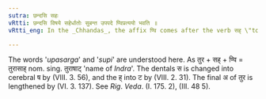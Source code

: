 ```yaml
---
sutra: छन्दसि सहः
vRtti: छन्दसि विषये सहेर्धातोः सुबन्त उपपदे ण्विप्रत्ययो भवति ॥
vRtti_eng: In the _Chhandas_, the affix ण्वि comes after the verb सह् \"to bear\" when it is in composition with a word ending in a case-affix.

---
```

The words '_upasarga_' and '_supi_' are understood here. As तुर + सह् + ण्वि = तुरासाह् nom. sing. तुराषाट् 'name of _Indra_'. The dentals स is changed into cerebral ष by (VIII. 3. 56), and the ह् into ट by (VIII. 2. 31). The final अ of तुर is lengthened by (VI. 3. 137). See _Rig_. _Veda_. (I. 175. 2), (III. 48 5).